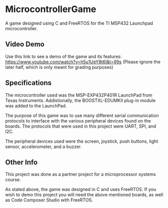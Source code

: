 # MicrocontrollerGame
A game designed using C and FreeRTOS for the TI MSP432 Launchpad microcontroller.

## Video Demo
Use this link to see a demo of the game and its features:
https://www.youtube.com/watch?v=h5u1UeY8t6I&t=99s 
(Please ignore the later half, which is only meant for grading purposes)


## Specifications
The microcontroller used was the MSP-EXP432P401R LaunchPad from Texas Instruments.
Addistionally, the BOOSTXL-EDUMKII plug-in module was added to the LaunchPad.

The purpose of this game was to use many different serial communication protocols
to interface with the various peripheral devices found on the boards. The protocols
that were used in this project were UART, SPI, and I2C. 

The peripheral devices used were the screen, joystick, push buttons, light sensor,
accelerometer, and a buzzer.

## Other Info
This project was done as a partner project for a microprocessor systems course.

As stated above, the game was designed in C and uses FreeRTOS.
If you wish to demo this project you will need the above mentioned boards,
as well as Code Composer Studio with FreeRTOS.
